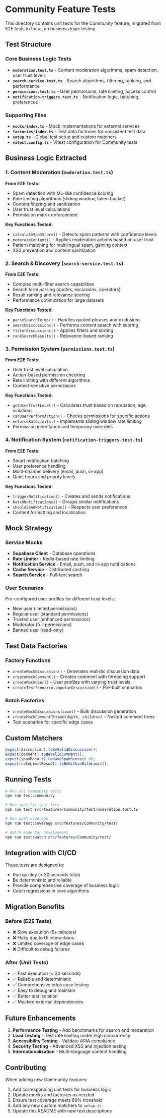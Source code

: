 # Community Feature Tests

This directory contains unit tests for the Community feature, migrated from E2E tests to focus on business logic testing.

## Test Structure

### Core Business Logic Tests

- **`moderation.test.ts`** - Content moderation algorithms, spam detection, user trust levels
- **`search-service.test.ts`** - Search algorithms, filtering, ranking, and performance
- **`permissions.test.ts`** - User permissions, rate limiting, access control
- **`notification-triggers.test.ts`** - Notification logic, batching, preferences

### Supporting Files

- **`mocks/index.ts`** - Mock implementations for external services
- **`factories/index.ts`** - Test data factories for consistent test data
- **`setup.ts`** - Global test setup and custom matchers
- **`vitest.config.ts`** - Vitest configuration for Community tests

## Business Logic Extracted

### 1. Content Moderation (`moderation.test.ts`)

**From E2E Tests:**
- Spam detection with ML-like confidence scoring
- Rate limiting algorithms (sliding window, token bucket)
- Content filtering and sanitization
- User trust level calculations
- Permission matrix enforcement

**Key Functions Tested:**
- `calculateSpamScore()` - Detects spam patterns with confidence levels
- `moderateContent()` - Applies moderation actions based on user trust
- Pattern matching for multilingual spam, gaming context
- XSS prevention and content sanitization

### 2. Search & Discovery (`search-service.test.ts`)

**From E2E Tests:**
- Complex multi-filter search capabilities
- Search term parsing (quotes, exclusions, operators)
- Result ranking and relevance scoring
- Performance optimization for large datasets

**Key Functions Tested:**
- `parseSearchTerms()` - Handles quoted phrases and exclusions
- `searchDiscussions()` - Performs content search with scoring
- `filterDiscussions()` - Applies filters and sorting
- `rankSearchResults()` - Relevance-based ranking

### 3. Permission System (`permissions.test.ts`)

**From E2E Tests:**
- User trust level calculation
- Action-based permission checking
- Rate limiting with different algorithms
- Context-sensitive permissions

**Key Functions Tested:**
- `getUserTrustLevel()` - Calculates trust based on reputation, age, violations
- `canUserPerformAction()` - Checks permissions for specific actions
- `enforceRateLimits()` - Implements sliding window rate limiting
- Permission inheritance and temporary overrides

### 4. Notification System (`notification-triggers.test.ts`)

**From E2E Tests:**
- Smart notification batching
- User preference handling
- Multi-channel delivery (email, push, in-app)
- Quiet hours and priority levels

**Key Functions Tested:**
- `triggerNotification()` - Creates and sends notifications
- `batchNotifications()` - Groups similar notifications
- `shouldSendNotification()` - Respects user preferences
- Content formatting and localization

## Mock Strategy

### Service Mocks
- **Supabase Client** - Database operations
- **Rate Limiter** - Redis-based rate limiting
- **Notification Service** - Email, push, and in-app notifications
- **Cache Service** - Distributed caching
- **Search Service** - Full-text search

### User Scenarios
Pre-configured user profiles for different trust levels:
- New user (limited permissions)
- Regular user (standard permissions)  
- Trusted user (enhanced permissions)
- Moderator (full permissions)
- Banned user (read-only)

## Test Data Factories

### Factory Functions
- `createMockDiscussion()` - Generates realistic discussion data
- `createMockComment()` - Creates comment with threading support
- `createMockUser()` - User profiles with varying trust levels
- `createTestScenario.popularDiscussion()` - Pre-built scenarios

### Batch Factories
- `createMockDiscussions(count)` - Bulk discussion generation
- `createMockCommentThread(depth, children)` - Nested comment trees
- Test scenarios for specific edge cases

## Custom Matchers

```typescript
expect(discussion).toBeValidDiscussion();
expect(comment).toBeValidComment();
expect(spamResult).toHaveSpamScore(0.8);
expect(rateLimitResult).toBeWithinRateLimit();
```

## Running Tests

```bash
# Run all Community tests
npm run test:community

# Run specific test file
npm run test src/features/Community/test/moderation.test.ts

# Run with coverage
npm run test:coverage src/features/Community/test/

# Watch mode for development
npm run test:watch src/features/Community/test/
```

## Integration with CI/CD

These tests are designed to:
- Run quickly (< 30 seconds total)
- Be deterministic and reliable
- Provide comprehensive coverage of business logic
- Catch regressions in core algorithms

## Migration Benefits

### Before (E2E Tests)
- ❌ Slow execution (5+ minutes)
- ❌ Flaky due to UI interactions
- ❌ Limited coverage of edge cases
- ❌ Difficult to debug failures

### After (Unit Tests)
- ✅ Fast execution (< 30 seconds)
- ✅ Reliable and deterministic
- ✅ Comprehensive edge case testing
- ✅ Easy to debug and maintain
- ✅ Better test isolation
- ✅ Mocked external dependencies

## Future Enhancements

1. **Performance Testing** - Add benchmarks for search and moderation
2. **Load Testing** - Test rate limiting under high concurrency
3. **Accessibility Testing** - Validate ARIA compliance
4. **Security Testing** - Advanced XSS and injection testing
5. **Internationalization** - Multi-language content handling

## Contributing

When adding new Community features:

1. Add corresponding unit tests for business logic
2. Update mocks and factories as needed
3. Ensure test coverage meets 80% threshold
4. Add any new custom matchers to `setup.ts`
5. Update this README with new test descriptions